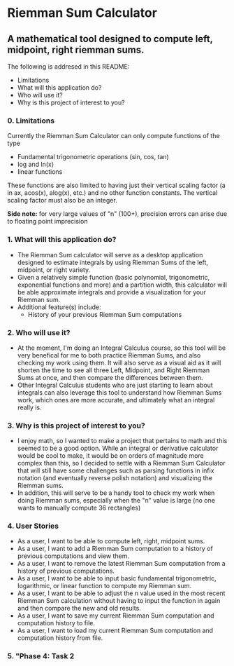 # Riemman Sum Calculator

## A mathematical tool designed to compute left, midpoint, right riemman sums.

The following is addresed in this README:
- Limitations
- What will this application do?
- Who will use it?
- Why is this project of interest to you?

### 0. Limitations

Currently the Riemman Sum Calculator can only compute functions of the type
- Fundamental trigonometric operations (sin, cos, tan)
- log and ln(x)
- linear functions 

These functions are also limited to having just their vertical
scaling factor (a in ax, acos(x), alog(x), etc.) and no other function constants. The vertical scaling factor must also be an integer.

**Side note:** for very large values of "n" (100+), precision errors can arise due to floating point imprecision



### 1. What will this application do?

- The Riemman Sum calculator will serve as a desktop application designed to estimate integrals by using Riemman Sums of the left, midpoint, or right variety. 
- Given a relatively simple function (basic polynomial, trigonometric, exponential functions and more) and a partition width, this calculator will be able approximate integrals and provide a visualization for your Riemman sum.
- Additional feature(s) include:
    - History of your previous Riemman Sum computations

### 2. Who will use it?

- At the moment, I'm doing an Integral Calculus course, so this tool will be very benefical for me to both practice Riemman Sums, and also checking my work using them. It will also serve as a visual aid as it will shorten the time to see all three Left, Midpoint, and Right Riemman Sums at once, and then compare the differences between them.
- Other Integral Calculus students who are just starting to learn about integrals can also leverage this tool to understand how Riemman Sums work, which ones are more accurate, and ultimately what an integral really is.

### 3. Why is this project of interest to you?

- I enjoy math, so I wanted to make a project that pertains to math and this seemed to be a good option. While an integral or derivative calculator would be cool to make, it would be on orders of magnitude more
  complex than this, so I decided to settle with a Riemman Sum Calculator that will still have some challenges such as parsing functions in infix notation (and eventually reverse polish notation) and visualizing the Riemman sums. 
- In addition, this will serve to be a handy tool to check my work when doing Riemman sums, especially when the "n" value is large (no one wants to manually compute 36 rectangles)

### 4. User Stories

- As a user, I want to be able to compute left, right, midpoint sums.
- As a user, I want to add a Riemman Sum computation to a history of previous computations and view them.
- As a user, I want to remove the latest Riemman Sum computation from a history of previous computations.
- As a user, I want to be able to input basic fundamental trigonometric, logarithmic, or linear function to compute my Riemman sum.
- As a user, I want to be able to adjust the n value used in the most recent Riemman Sum calculation without having to input the function in again and then compare the new and old results.
- As a user, I want to save my current Riemman Sum computation and computation history to file.
- As a user, I want to load my current Riemman Sum computation and computation history from file.

### 5. "Phase 4: Task 2